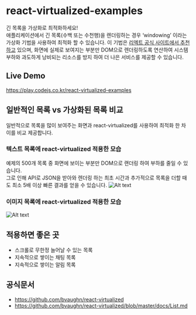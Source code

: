 # react-virtualized-examples

긴 목록을 가상화로 최적화하세요!<br>
애플리케이션에서 긴 목록(수백 또는 수천행)을 렌더링하는 경우 ‘windowing’ 이라는 가상화 기법을 사용하여 최적화 할 수 있습니다. 이 기법은 [리엑트 공식 사이트에서 추천하고](https://ko.reactjs.org/docs/optimizing-performance.html#virtualize-long-lists) 있으며,
화면에 실제로 보여지는 부분만 DOM으로 렌더링하도록 연산하여 시스템 부하와 과도하게 낭비되는 리소스를 방지 하여 더 나은 서비스를 제공할 수 있습니다.

## Live Demo

https://play.codejs.co.kr/react-virtualized-examples

## 일반적인 목록 vs 가상화된 목록 비교

일반적으로 목록을 많이 보여주는 화면과 react-virtualized를 사용하여 최적화 한 차이를 비교 제공합니다.

### 텍스트 목록에 react-virtualized 적용한 모습

예제의 500개 목록 중 화면에 보이는 부분만 DOM으로 랜더링 하여 부하를 줄일 수 있습니다.<br>
그로 인해 API로 JSON을 받아와 렌더링 하는 최초 시간과 추가적으로 목록을 더할 때도 최소 5배 이상 빠른 결과를 얻을 수 있습니다.
![Alt text](/public/virtualized-text.gif '텍스트 목록에 virtualized 적용한 모습')

### 이미지 목록에 react-virtualized 적용한 모습

![Alt text](/public/virtualized-image.gif '이미지 목록에 react-virtualized 적용한 모습')

## 적용하면 좋은 곳

- 스크롤로 무한정 늘어날 수 있는 목록
- 지속적으로 쌓이는 채팅 목록
- 지속적으로 쌓이는 알림 목록

## 공식문서

- https://github.com/bvaughn/react-virtualized
- https://github.com/bvaughn/react-virtualized/blob/master/docs/List.md
